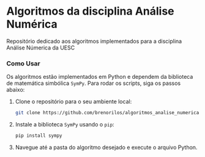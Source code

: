 # Algoritmos da disciplina Análise Numérica
Repositório dedicado aos algoritmos implementados para a disciplina Análise Númerica da UESC

### Como Usar

Os algoritmos estão implementados em Python e dependem da biblioteca de matemática simbólica `SymPy`. Para rodar os scripts, siga os passos abaixo:

1.  Clone o repositório para o seu ambiente local:
    ```bash
    git clone https://github.com/brenorilos/algoritmos_analise_numerica.git
    ```
2.  Instale a biblioteca `SymPy` usando o `pip`:
    ```bash
    pip install sympy
    ```
3.  Navegue até a pasta do algoritmo desejado e execute o arquivo Python.